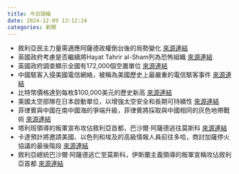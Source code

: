 ```yaml
---
title: 今日頭條
date: 2024-12-09 13:12:24
categories: 新聞            
---
```

- 敘利亞民主力量需適應阿薩德政權倒台後的局勢變化 [來源連結](https://asiatimes.com/2024/12/fears-of-catastrophic-success-in-post-assad-syria/)
- 英國政府考慮是否繼續將Hayat Tahrir al-Sham列為恐怖組織 [來源連結](https://www.theguardian.com/politics/live/2024/dec/09/uk-politics-live-pat-mcfadden-labour-civil-service-reform-rachel-reeves-eu-relationship)
- 英國政府調查顯示全國有172,000個空置單位 [來源連結](https://www.theguardian.com/commentisfree/2024/dec/09/british-high-streets-landlords-community-empty-shops)
- 中國駭客入侵美國電信網絡，被稱為美國歷史上最嚴重的電信駭客事件 [來源連結](https://asiatimes.com/2024/12/salt-typhoon-the-chinese-hackers-deep-inside-us-telecoms/)
- 比特幣價格達到每枚$100,000美元的歷史新高 [來源連結](https://www.theguardian.com/news/audio/2024/dec/09/how-trumps-victory-sparked-a-crypto-boom-podcast)
- 美國太空部隊在日本啟動單位，以增強太空安全和長期可持續性 [來源連結](https://asiatimes.com/2024/12/us-space-force-lands-in-japan-to-check-china-russia-n-korea/)
- 菲律賓與中國在南中國海的爭端升級，菲律賓將採取與中國相同的灰色地帶戰術 [來源連結](https://asiatimes.com/2024/12/philippines-to-match-chinas-gray-zone-tactics-in-south-china-sea/)
- 塔利班領導的叛軍宣布攻佔敘利亞首都，巴沙爾·阿薩德逃往莫斯科 [來源連結](https://www.theguardian.com/world/gallery/2024/dec/09/bashar-al-assads-palace-burned-and-ransacked-in-pictures)
- 卡達預計將邀請美國、以色列和埃及的高級情報人員前往多哈，商討加薩停火協議的最後階段 [來源連結](https://www.theguardian.com/world/2024/dec/09/qatar-to-decide-on-restarting-gaza-ceasefire-talks)
- 敘利亞總統巴沙爾·阿薩德逃亡至莫斯科，伊斯蘭主義領導的叛軍宣稱攻佔敘利亞首都 [來源連結](https://www.theguardian.com/world/2024/dec/09/bashar-al-assads-palace-burned-and-ransacked-in-pictures)



